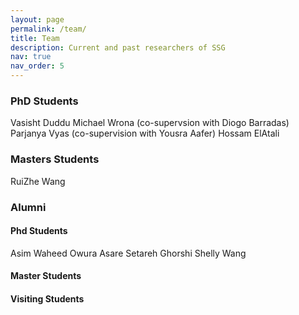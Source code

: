 ```yaml
---
layout: page
permalink: /team/
title: Team
description: Current and past researchers of SSG
nav: true
nav_order: 5
---
```



### PhD Students

Vasisht Duddu
Michael Wrona (co-supervsion with Diogo Barradas)
Parjanya Vyas (co-supervision with Yousra Aafer)
Hossam ElAtali


### Masters Students

RuiZhe Wang


### Alumni

#### Phd Students
Asim Waheed
Owura Asare
Setareh Ghorshi
Shelly Wang


#### Master Students


#### Visiting Students
